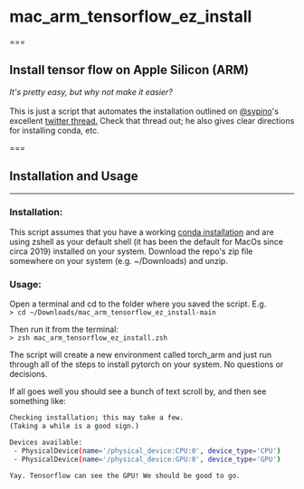 # mac_arm_tensorflow_ez_install
===
## Install tensor flow on Apple Silicon (ARM) 
*It's pretty easy, but why not make it easier?*<br><br>
This is just a script that automates the installation outlined on [@sypino](https://twitter.com/svpino)'s excellent [twitter thread.](https://twitter.com/svpino/status/1578354467572838402)  Check that thread out; he also gives clear directions for installing conda, etc.

===
## Installation and Usage
---

### Installation:
This script assumes that you have a working [conda installation](https://docs.conda.io/en/main/miniconda.html) and are using zshell as your default shell (it has been the default for MacOs since circa 2019) installed on your system.  Download the repo's zip file somewhere on your system (e.g. ~/Downloads) and unzip.

### Usage:<br>
Open a terminal and cd to the folder where you saved the script. E.g.<br>
`> cd ~/Downloads/mac_arm_tensorflow_ez_install-main` <br>

Then run it from the terminal:<br>
`> zsh mac_arm_tensorflow_ez_install.zsh`

The script will create a new environment called torch_arm and just run through all of the steps to install pytorch on your system. No questions or decisions. <br>

If all goes well you should see a bunch of text scroll by, and then see something like:
```bash
Checking installation; this may take a few.
(Taking a while is a good sign.)

Devices available:
 - PhysicalDevice(name='/physical_device:CPU:0', device_type='CPU')
 - PhysicalDevice(name='/physical_device:GPU:0', device_type='GPU')

Yay. Tensorflow can see the GPU! We should be good to go.
```


